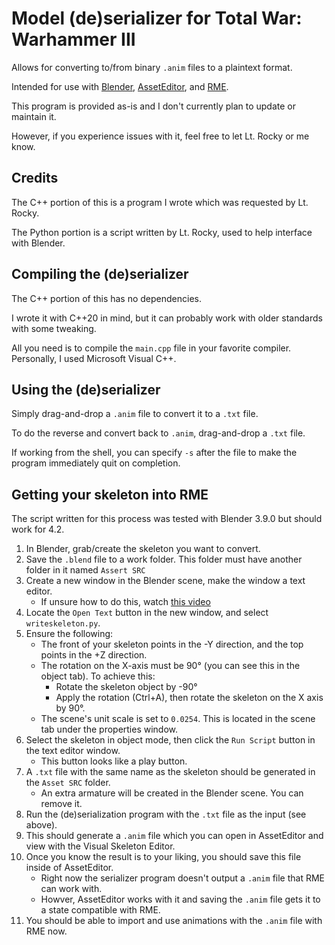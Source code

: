 # Model (de)serializer for Total War: Warhammer III
Allows for converting to/from binary `.anim` files to a plaintext format.

Intended for use with [Blender](https://www.blender.org/),
[AssetEditor](https://github.com/donkeyProgramming/TheAssetEditor),
and [RME](https://github.com/mr-phazer/RME_Release).

This program is provided as-is and I don't currently plan to update or maintain it.

However, if you experience issues with it, feel free to let Lt. Rocky or me know.

## Credits
The C++ portion of this is a program I wrote which was requested by Lt. Rocky.

The Python portion is a script written by Lt. Rocky, used to help interface with Blender.

## Compiling the (de)serializer
The C++ portion of this has no dependencies.

I wrote it with C++20 in mind, but it can probably work with older standards with some tweaking.

All you need is to compile the `main.cpp` file in your favorite compiler.
Personally, I used Microsoft Visual C++.

## Using the (de)serializer
Simply drag-and-drop a `.anim` file to convert it to a `.txt` file.

To do the reverse and convert back to `.anim`, drag-and-drop a `.txt` file.

If working from the shell, you can specify `-s` after the file to make the program immediately quit on completion.

## Getting your skeleton into RME
The script written for this process was tested with Blender 3.9.0 but should work for 4.2.

1) In Blender, grab/create the skeleton you want to convert.
2) Save the `.blend` file to a work folder. This folder must have another folder in it named `Assert SRC`
3) Create a new window in the Blender scene, make the window a text editor.
    - If unsure how to do this, watch [this video](https://www.youtube.com/watch?v=HSm-cq7zd2s)
4) Locate the `Open Text` button in the new window, and select `writeskeleton.py`.
5) Ensure the following:
    - The front of your skeleton points in the -Y direction, and the top points in the +Z direction.
    - The rotation on the X-axis must be 90° (you can see this in the object tab). To achieve this:
        - Rotate the skeleton object by -90°
        - Apply the rotation (Ctrl+A), then rotate the skeleton on the X axis by 90°.
    - The scene's unit scale is set to `0.0254`. This is located in the scene tab under the properties window.
6) Select the skeleton in object mode, then click the `Run Script` button in the text editor window.
    - This button looks like a play button.
7) A `.txt` file with the same name as the skeleton should be generated in the `Asset SRC` folder.
    - An extra armature will be created in the Blender scene. You can remove it.
8) Run the (de)serialization program with the `.txt` file as the input (see above).
9) This should generate a `.anim` file which you can open in AssetEditor and view with the Visual Skeleton Editor.
10) Once you know the result is to your liking, you should save this file inside of AssetEditor.
    - Right now the serializer program doesn't output a `.anim` file that RME can work with.
    - Howver, AssetEditor works with it and saving the `.anim` file gets it to a state compatible with RME.
11) You should be able to import and use animations with the `.anim` file with RME now.

